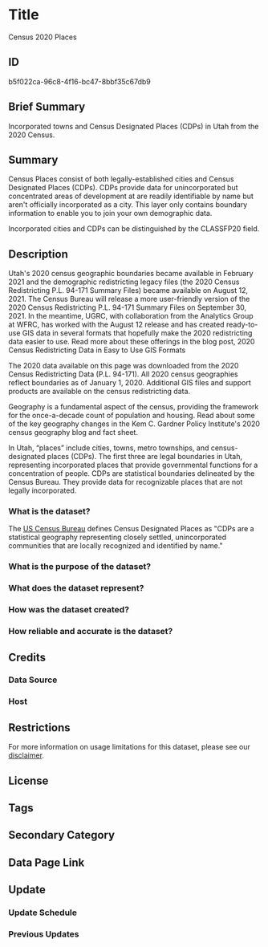 # Title

Census 2020 Places

<!--- Should this be called "Census Designated Places 2020"? -->

## ID

b5f022ca-96c8-4f16-bc47-8bbf35c67db9

## Brief Summary

Incorporated towns and Census Designated Places (CDPs) in Utah from the 2020 Census.

## Summary

Census Places consist of both legally-established cities and Census Designated Places (CDPs). CDPs provide data for unincorporated but concentrated areas of development at are readily identifiable by name but aren't officially incorporated as a city. This layer only contains boundary information to enable you to join your own demographic data.

Incorporated cities and CDPs can be distinguished by the CLASSFP20 field.

## Description

Utah's 2020 census geographic boundaries became available in February 2021 and the demographic redistricting legacy files (the 2020 Census Redistricting P.L. 94-171 Summary Files) became available on August 12, 2021. The Census Bureau will release a more user-friendly version of the 2020 Census Redistricting P.L. 94-171 Summary Files on September 30, 2021. In the meantime, UGRC, with collaboration from the Analytics Group at WFRC, has worked with the August 12 release and has created ready-to-use GIS data in several formats that hopefully make the 2020 redistricting data easier to use. Read more about these offerings in the blog post, 2020 Census Redistricting Data in Easy to Use GIS Formats

The 2020 data available on this page was downloaded from the 2020 Census Redistricting Data (P.L. 94-171). All 2020 census geographies reflect boundaries as of January 1, 2020. Additional GIS files and support products are available on the census redistricting data.

Geography is a fundamental aspect of the census, providing the framework for the once-a-decade count of population and housing. Read about some of the key geography changes in the Kem C. Gardner Policy Institute's 2020 census geography blog and fact sheet.

In Utah, “places” include cities, towns, metro townships, and census-designated places (CDPs). The first three are legal boundaries in Utah, representing incorporated places that provide governmental functions for a concentration of people. CDPs are statistical boundaries delineated by the Census Bureau. They provide data for recognizable places that are not legally incorporated.

### What is the dataset?

The [US Census Bureau](https://www.census.gov/programs-surveys/bas/information/cdp.html) defines Census Designated Places as "CDPs are a statistical geography representing closely settled, unincorporated communities that are locally recognized and identified by name."

### What is the purpose of the dataset?

### What does the dataset represent?

### How was the dataset created?

### How reliable and accurate is the dataset?

## Credits

### Data Source

### Host

## Restrictions

For more information on usage limitations for this dataset, please see our [disclaimer](https://gis.utah.gov/documentation/policy/license/#disclaimer).

## License

## Tags

## Secondary Category

## Data Page Link

## Update

### Update Schedule

### Previous Updates
